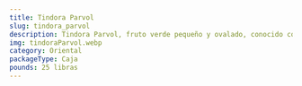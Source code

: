 ```yaml
---
title: Tindora Parvol
slug: tindora_parvol
description: Tindora Parvol, fruto verde pequeño y ovalado, conocido como parvol en India y tindora en otras regiones. Sabor ligeramente amargo y textura crujiente, esencial en cocinas india y sureste asiática. Protagonista de currys, salteados y platos especiados, cultivado bajo protocolos de exportación para garantizar frescura y adaptabilidad en mercados globales.
img: tindoraParvol.webp
category: Oriental
packageType: Caja
pounds: 25 libras
---
```

